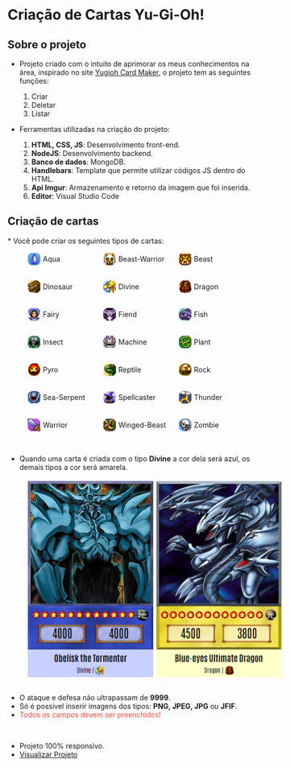 # Criação de Cartas Yu-Gi-Oh!

## Sobre o projeto
* Projeto criado com o intuito de aprimorar os meus conhecimentos na área, inspirado no site <a href="https://www.cardmaker.net/yugioh/">Yugioh Card Maker</a>, o projeto tem as seguintes funções: 
   <ol>
      <li>Criar</li>
      <li>Deletar</li>
      <li>Listar</li>
   </ol>  

* Ferramentas utilizadas na criação do projeto:
   <ol>
      <li><b>HTML, CSS, JS</b>: Desenvolvimento front-end.</li>
      <li><b>NodeJS</b>: Desenvolvimento backend.</li>
      <li><b>Banco de dados</b>: MongoDB.</li>
      <li><b>Handlebars</b>: Template que permite utilizar códigos JS dentro do HTML.</li>
      <li><b>Api Imgur</b>: Armazenamento e retorno da imagem que foi inserida.</li>
      <li><b>Editor</b>: Visual Studio Code</li>
   </ol> 

<div  style="margin: 20px 0;">
   <h2>Criação de cartas</h2>
   * Você pode criar os seguintes tipos de cartas:

   <div  style="display: flex; align-content: center; margin-left: 40px;">
      <div  style="width: 150px; display: flex; align-items: center; margin: 15px 0;">
         <img src="public/image/types/aqua.png" style="width: 25px;">
         <span style="margin-left: 5px; text-transform: capitalize;">aqua</span>
      </div>
      <div  style="width: 150px; display: flex; align-items: center; margin: 15px 0;">
         <img src="public/image/types/beast-warrior.png" style="width: 25px;"> 
         <span style="margin-left: 5px; text-transform: capitalize;">beast-warrior</span>
      </div>
      <div  style="width: 150px; display: flex; align-items: center; margin: 15px 0;">
         <img src="public/image/types/beast.png" style="width: 25px;">
         <span style="margin-left: 5px; text-transform: capitalize;">beast</span>
      </div>
   </div>
   <div  style="display: flex; align-content: center; margin-left: 40px;">
      <div  style="width: 150px; display: flex; align-items: center; margin: 15px 0;">
         <img src="public/image/types/dinosaur.png" style="width: 25px;">
         <span style="margin-left: 5px; text-transform: capitalize;">dinosaur</span>
      </div>
      <div  style="width: 150px; display: flex; align-items: center; margin: 15px 0;">
         <img src="public/image/types/divine.png" style="width: 25px;"> 
         <span style="margin-left: 5px; text-transform: capitalize;">divine</span>
      </div>
      <div  style="width: 150px; display: flex; align-items: center; margin: 15px 0;">
         <img src="public/image/types/dragon.png" style="width: 25px;">
         <span style="margin-left: 5px; text-transform: capitalize;">dragon</span>
      </div>
   </div>
   <div  style="display: flex; align-content: center; margin-left: 40px;">
      <div  style="width: 150px; display: flex; align-items: center; margin: 15px 0;">
         <img src="public/image/types/fairy.png" style="width: 25px;">
         <span style="margin-left: 5px; text-transform: capitalize;">fairy</span>
      </div>
      <div  style="width: 150px; display: flex; align-items: center; margin: 15px 0;">
         <img src="public/image/types/fiend.png" style="width: 25px;">
         <span style="margin-left: 5px; text-transform: capitalize;">fiend</span>
      </div>
      <div  style="width: 150px; display: flex; align-items: center; margin: 15px 0;">
         <img src="public/image/types/fish.png" style="width: 25px;">
         <span style="margin-left: 5px; text-transform: capitalize;">fish</span>
      </div>
   </div>
   <div  style="display: flex; align-content: center; margin-left: 40px;">
      <div  style="width: 150px; display: flex; align-items: center; margin: 15px 0;">
        <img src="public/image/types/insect.png" style="width: 25px;">
         <span style="margin-left: 5px; text-transform: capitalize;">insect</span>
      </div>
      <div  style="width: 150px; display: flex; align-items: center; margin: 15px 0;">
         <img src="public/image/types/machine.png" style="width: 25px;">
         <span style="margin-left: 5px; text-transform: capitalize;">machine</span>
      </div>
      <div  style="width: 150px; display: flex; align-items: center; margin: 15px 0;">
         <img src="public/image/types/plant.png" style="width: 25px;">
         <span style="margin-left: 5px; text-transform: capitalize;">plant</span>
      </div>
   </div>
   <div  style="display: flex; align-content: center; margin-left: 40px;">
      <div  style="width: 150px; display: flex; align-items: center; margin: 15px 0;">
         <img src="public/image/types/pyro.png" style="width: 25px;">
         <span style="margin-left: 5px; text-transform: capitalize;">pyro</span>
      </div>
      <div  style="width: 150px; display: flex; align-items: center; margin: 15px 0;">
        <img src="public/image/types/reptile.png" style="width: 25px;">
         <span style="margin-left: 5px; text-transform: capitalize;">reptile</span>
      </div>
      <div  style="width: 150px; display: flex; align-items: center; margin: 15px 0;">
         <img src="public/image/types/rock.png" style="width: 25px;">
         <span style="margin-left: 5px; text-transform: capitalize;">rock</span>
      </div>
   </div>
   <div  style="display: flex; align-content: center; margin-left: 40px;">
      <div  style="width: 150px; display: flex; align-items: center; margin: 15px 0;">
         <img src="public/image/types/sea-serpent.png" style="width: 25px;">
         <span style="margin-left: 5px; text-transform: capitalize;">sea-serpent</span>
      </div>
      <div  style="width: 150px; display: flex; align-items: center; margin: 15px 0;">
         <img src="public/image/types/spellcaster.png" style="width: 25px;">
         <span style="margin-left: 5px; text-transform: capitalize;">spellcaster</span>
      </div>
      <div  style="width: 150px; display: flex; align-items: center; margin: 15px 0;">
         <img src="public/image/types/thunder.png" style="width: 25px;">
         <span style="margin-left: 5px; text-transform: capitalize;">thunder</span>
      </div>
   </div>
   <div  style="display: flex; align-content: center; margin-left: 40px;">
      <div  style="width: 150px; display: flex; align-items: center; margin: 15px 0;">
         <img src="public/image/types/warrior.png" style="width: 25px;">
         <span style="margin-left: 5px; text-transform: capitalize;">warrior</span>
      </div>
      <div  style="width: 150px; display: flex; align-items: center; margin: 15px 0;">
         <img src="public/image/types/winged-beast.png" style="width: 25px;">
         <span style="margin-left: 5px; text-transform: capitalize;">winged-beast</span>
      </div>
      <div  style="width: 150px; display: flex; align-items: center; margin: 15px 0;">
         <img src="public/image/types/zombie.png" style="width: 25px;">
         <span style="margin-left: 5px; text-transform: capitalize;">zombie</span>
      </div>
   </div>

   <br/>

   * Quando uma carta é criada com o tipo <b>Divine</b> a cor dela será azul, os demais tipos a cor será amarela.

   <img style="margin: 5px 0 15px 40px;" src="public/image/cards.png">

   * O ataque e defesa não ultrapassam de <b>9999</b>. 
   * Só é possível inserir imagens dos tipos: <b>PNG, JPEG, JPG</b> ou <b>JFIF</b>.
   * <span style="color: #f54b42;">Todos os campos devem ser preenchidos!</span>

   <br/>

   * Projeto 100% responsivo.
   * <a href="https://yugioh-create-card.herokuapp.com/">Visualizar Projeto</a>

</div>

